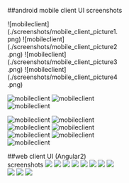 ##android mobile client UI screenshots
<div style="float:left; width:250" markdown="1">
![mobileclient](./screenshots/mobile_client_picture1.png)
![mobileclient](./screenshots/mobile_client_picture2.png)
![mobileclient](./screenshots/mobile_client_picture3.png)
![mobileclient](./screenshots/mobile_client_picture4.png)

![mobileclient](./screenshots/mobile_client_picture5.png)
![mobileclient](./screenshots/mobile_client_picture6.png)
![mobileclient](./screenshots/mobile_client_picture7.png)

![mobileclient](./screenshots/mobile_client_picture8.png)
![mobileclient](./screenshots/mobile_client_picture9.png)
![mobileclient](./screenshots/mobile_client_picture10.png)
![mobileclient](./screenshots/mobile_client_picture11.png)
![mobileclient](./screenshots/mobile_client_picture12.png)
![mobileclient](./screenshots/mobile_client_picture13.png)
![mobileclient](./screenshots/mobile_client_picture14.png)

##web client UI (Angular2) screenshots
![](./screenshots/web_client_picture1.png)
![](./screenshots/web_client_picture2.png)
![](./screenshots/web_client_picture3.png)
![](./screenshots/web_client_picture4.png)
![](./screenshots/web_client_picture5.png)
![](./screenshots/web_client_picture6.png)
![](./screenshots/web_client_picture7.png)
![](./screenshots/web_client_picture8.png)
![](./screenshots/web_client_picture9.png)
![](./screenshots/web_client_picture10.png)
![](./screenshots/web_client_picture11.png)